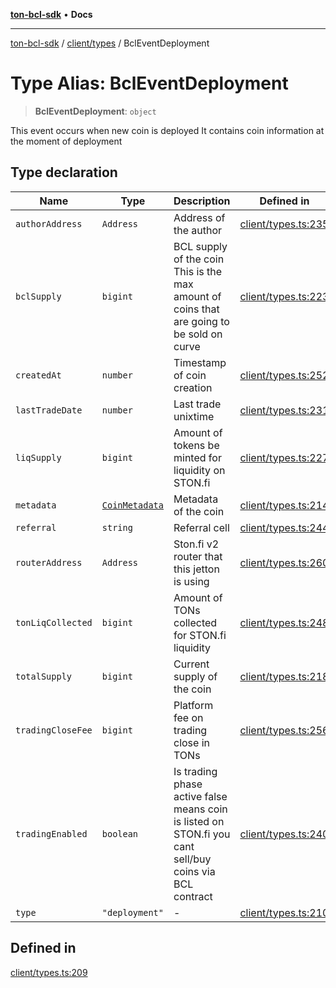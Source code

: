 [**ton-bcl-sdk**](../../../README.md) • **Docs**

***

[ton-bcl-sdk](../../../README.md) / [client/types](../README.md) / BclEventDeployment

# Type Alias: BclEventDeployment

> **BclEventDeployment**: `object`

This event occurs when new coin is deployed
It contains coin information at the moment of deployment

## Type declaration

| Name | Type | Description | Defined in |
| ------ | ------ | ------ | ------ |
| `authorAddress` | `Address` | Address of the author | [client/types.ts:235](https://github.com/ton-fun-tech/ton-bcl-sdk/blob/1fc3a1571223b62191ac87d755bf607bcf1766cd/src/client/types.ts#L235) |
| `bclSupply` | `bigint` | BCL supply of the coin This is the max amount of coins that are going to be sold on curve | [client/types.ts:223](https://github.com/ton-fun-tech/ton-bcl-sdk/blob/1fc3a1571223b62191ac87d755bf607bcf1766cd/src/client/types.ts#L223) |
| `createdAt` | `number` | Timestamp of coin creation | [client/types.ts:252](https://github.com/ton-fun-tech/ton-bcl-sdk/blob/1fc3a1571223b62191ac87d755bf607bcf1766cd/src/client/types.ts#L252) |
| `lastTradeDate` | `number` | Last trade unixtime | [client/types.ts:231](https://github.com/ton-fun-tech/ton-bcl-sdk/blob/1fc3a1571223b62191ac87d755bf607bcf1766cd/src/client/types.ts#L231) |
| `liqSupply` | `bigint` | Amount of tokens be minted for liquidity on STON.fi | [client/types.ts:227](https://github.com/ton-fun-tech/ton-bcl-sdk/blob/1fc3a1571223b62191ac87d755bf607bcf1766cd/src/client/types.ts#L227) |
| `metadata` | [`CoinMetadata`](CoinMetadata.md) | Metadata of the coin | [client/types.ts:214](https://github.com/ton-fun-tech/ton-bcl-sdk/blob/1fc3a1571223b62191ac87d755bf607bcf1766cd/src/client/types.ts#L214) |
| `referral` | `string` | Referral cell | [client/types.ts:244](https://github.com/ton-fun-tech/ton-bcl-sdk/blob/1fc3a1571223b62191ac87d755bf607bcf1766cd/src/client/types.ts#L244) |
| `routerAddress` | `Address` | Ston.fi v2 router that this jetton is using | [client/types.ts:260](https://github.com/ton-fun-tech/ton-bcl-sdk/blob/1fc3a1571223b62191ac87d755bf607bcf1766cd/src/client/types.ts#L260) |
| `tonLiqCollected` | `bigint` | Amount of TONs collected for STON.fi liquidity | [client/types.ts:248](https://github.com/ton-fun-tech/ton-bcl-sdk/blob/1fc3a1571223b62191ac87d755bf607bcf1766cd/src/client/types.ts#L248) |
| `totalSupply` | `bigint` | Current supply of the coin | [client/types.ts:218](https://github.com/ton-fun-tech/ton-bcl-sdk/blob/1fc3a1571223b62191ac87d755bf607bcf1766cd/src/client/types.ts#L218) |
| `tradingCloseFee` | `bigint` | Platform fee on trading close in TONs | [client/types.ts:256](https://github.com/ton-fun-tech/ton-bcl-sdk/blob/1fc3a1571223b62191ac87d755bf607bcf1766cd/src/client/types.ts#L256) |
| `tradingEnabled` | `boolean` | Is trading phase active false means coin is listed on STON.fi you cant sell/buy coins via BCL contract | [client/types.ts:240](https://github.com/ton-fun-tech/ton-bcl-sdk/blob/1fc3a1571223b62191ac87d755bf607bcf1766cd/src/client/types.ts#L240) |
| `type` | `"deployment"` | - | [client/types.ts:210](https://github.com/ton-fun-tech/ton-bcl-sdk/blob/1fc3a1571223b62191ac87d755bf607bcf1766cd/src/client/types.ts#L210) |

## Defined in

[client/types.ts:209](https://github.com/ton-fun-tech/ton-bcl-sdk/blob/1fc3a1571223b62191ac87d755bf607bcf1766cd/src/client/types.ts#L209)
